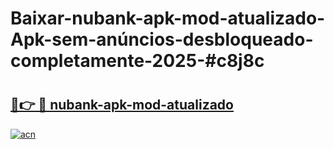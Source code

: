 # Baixar-nubank-apk-mod-atualizado-Apk-sem-anúncios-desbloqueado-completamente-2025-#c8j8c

# <h2><a href="https://ainizakaria.my?title=nubank-apk-mod-atualizado&ref=24M">🔗👉 🔴 nubank-apk-mod-atualizado</a></h2>

[![acn](https://github.com/user-attachments/assets/0f9c940e-d8b0-45ae-aac7-cd30a18b3e1c)](https://ainizakaria.my?title=nubank-apk-mod-atualizado&ref=24M)

